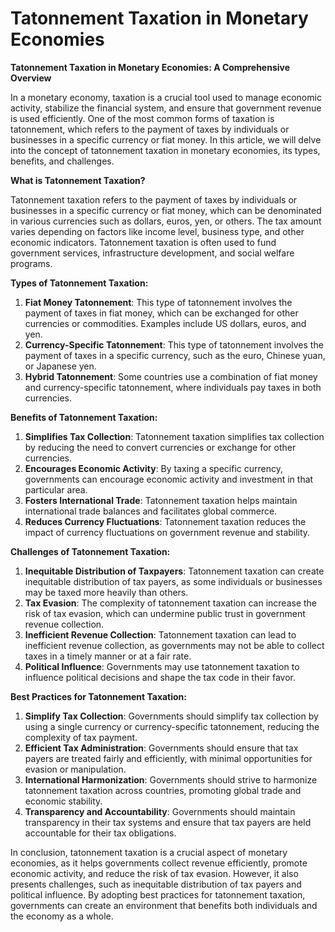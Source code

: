 # Tatonnement Taxation in Monetary Economies

**Tatonnement Taxation in Monetary Economies: A Comprehensive Overview**

In a monetary economy, taxation is a crucial tool used to manage economic activity, stabilize the financial system, and ensure that government revenue is used efficiently. One of the most common forms of taxation is tatonnement, which refers to the payment of taxes by individuals or businesses in a specific currency or fiat money. In this article, we will delve into the concept of tatonnement taxation in monetary economies, its types, benefits, and challenges.

**What is Tatonnement Taxation?**

Tatonnement taxation refers to the payment of taxes by individuals or businesses in a specific currency or fiat money, which can be denominated in various currencies such as dollars, euros, yen, or others. The tax amount varies depending on factors like income level, business type, and other economic indicators. Tatonnement taxation is often used to fund government services, infrastructure development, and social welfare programs.

**Types of Tatonnement Taxation:**

1. **Fiat Money Tatonnement**: This type of tatonnement involves the payment of taxes in fiat money, which can be exchanged for other currencies or commodities. Examples include US dollars, euros, and yen.
2. **Currency-Specific Tatonnement**: This type of tatonnement involves the payment of taxes in a specific currency, such as the euro, Chinese yuan, or Japanese yen.
3. **Hybrid Tatonnement**: Some countries use a combination of fiat money and currency-specific tatonnement, where individuals pay taxes in both currencies.

**Benefits of Tatonnement Taxation:**

1. **Simplifies Tax Collection**: Tatonnement taxation simplifies tax collection by reducing the need to convert currencies or exchange for other currencies.
2. **Encourages Economic Activity**: By taxing a specific currency, governments can encourage economic activity and investment in that particular area.
3. **Fosters International Trade**: Tatonnement taxation helps maintain international trade balances and facilitates global commerce.
4. **Reduces Currency Fluctuations**: Tatonnement taxation reduces the impact of currency fluctuations on government revenue and stability.

**Challenges of Tatonnement Taxation:**

1. **Inequitable Distribution of Taxpayers**: Tatonnement taxation can create inequitable distribution of tax payers, as some individuals or businesses may be taxed more heavily than others.
2. **Tax Evasion**: The complexity of tatonnement taxation can increase the risk of tax evasion, which can undermine public trust in government revenue collection.
3. **Inefficient Revenue Collection**: Tatonnement taxation can lead to inefficient revenue collection, as governments may not be able to collect taxes in a timely manner or at a fair rate.
4. **Political Influence**: Governments may use tatonnement taxation to influence political decisions and shape the tax code in their favor.

**Best Practices for Tatonnement Taxation:**

1. **Simplify Tax Collection**: Governments should simplify tax collection by using a single currency or currency-specific tatonnement, reducing the complexity of tax payment.
2. **Efficient Tax Administration**: Governments should ensure that tax payers are treated fairly and efficiently, with minimal opportunities for evasion or manipulation.
3. **International Harmonization**: Governments should strive to harmonize tatonnement taxation across countries, promoting global trade and economic stability.
4. **Transparency and Accountability**: Governments should maintain transparency in their tax systems and ensure that tax payers are held accountable for their tax obligations.

In conclusion, tatonnement taxation is a crucial aspect of monetary economies, as it helps governments collect revenue efficiently, promote economic activity, and reduce the risk of tax evasion. However, it also presents challenges, such as inequitable distribution of tax payers and political influence. By adopting best practices for tatonnement taxation, governments can create an environment that benefits both individuals and the economy as a whole.
